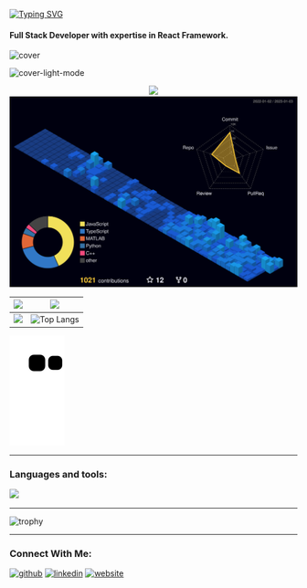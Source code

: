 [![Typing SVG](https://readme-typing-svg.herokuapp.com?font=Caveat&weight=700&size=35&multiline=true&pause=1000&color=A84DFF&width=435&lines=Heya!+I'm+Prarthna+%F0%9F%91%8B)](https://git.io/typing-svg)
#### Full Stack Developer with expertise in React Framework. 
![cover](https://user-images.githubusercontent.com/100023570/170828704-320afd8a-fe76-4f32-af9b-f5a9650afb21.png#gh-dark-mode-only)
<!-- ![Github Activity Graph](https://activity-graph.herokuapp.com/graph?username=PrarthnaLuthra&theme=react-dark&hide_border=true) -->
![cover-light-mode](https://user-images.githubusercontent.com/100023570/210518490-d36d300e-b4dd-4675-b237-4dfd59123f02.jpg#gh-light-mode-only)

<div align="center">
 <img src=https://streak-stats.demolab.com?user=PrarthnaLuthra&theme=cobalt&border=7536B2&stroke=9243DD&ring=89502D&currStreakNum=D280FF&sideNums=BC52FF&currStreakLabel=64EAE2&fire=FF9554&dates=A42EE5&hide_border=true
        />
 <img src= "./profile-3d-contrib/profile-night-view.svg"/>
   
  </div>
  
|![](http://github-profile-summary-cards.vercel.app/api/cards/productive-time?username=PrarthnaLuthra&theme=github_dark&utcOffset=6)|![](http://github-profile-summary-cards.vercel.app/api/cards/profile-details?username=PrarthnaLuthra&theme=github_dark)|
|---|---|
|![](http://github-profile-summary-cards.vercel.app/api/cards/repos-per-language?username=PrarthnaLuthra&theme=github_dark)|![Top Langs](https://github-readme-stats-prarthnaluthra.vercel.app/api/top-langs/?username=PrarthnaLuthra&layout=compact&theme=transparent&border_color=7536B2&title_color=D280FF&langs_count=10&card_width=450&hide_border=true&count-private=true)|


![Snake animation](https://github.com/PrarthnaLuthra/PrarthnaLuthra/blob/output/github-contribution-grid-snake.svg)

---

### Languages and tools:

<p align="center">
  <div>
    <img src="https://skillicons.dev/icons?i=js,typescript,html,css,scss,react,nextjs,mysql,mongodb,nodejs,expressjs,tailwindcss,bootstrap,materialui,git,java,c,python,vscode,eclipse,idea,firebase,netlify,heroku,vercel,redux,jquery,regex,apollo,graphql,matlab,dart" />
  </div>
</p>

---
![trophy](https://github-profile-trophy-prarthnaluthra.vercel.app/?username=PrarthnaLuthra&theme=algolia&no-bg=true&no-frame=true&rank=SECRET,SSS,SS,S,AAA,AA,A,B,C)

---


### Connect With Me:
[<img src='https://github.githubassets.com/images/modules/logos_page/Octocat.png' alt='github' height='40'>](https://github.com/PrarthnaLuthra)  [<img src='https://mpng.subpng.com/20180320/qhq/kisspng-blue-trademark-angle-area-linkedin-5ab0b94d559dd5.8312605915215312133507.jpg' alt='linkedin' height='40'>](https://www.linkedin.com/in/prarthnaluthra/)  [<img src='https://upload.wikimedia.org/wikipedia/commons/thumb/1/1c/ICloud_logo.svg/150px-ICloud_logo.svg.png?20200306180013' alt='website' height='40'>](https://prarthna-luthra-resume.web.app)  
